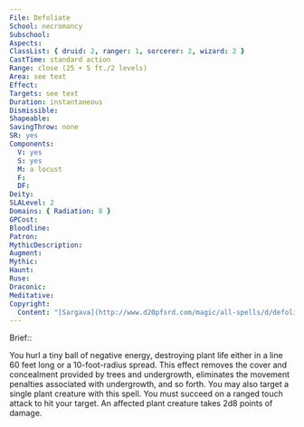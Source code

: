 ```yaml
---
File: Defoliate
School: necromancy
Subschool: 
Aspects: 
ClassList: { druid: 2, ranger: 1, sorcerer: 2, wizard: 2 }
CastTime: standard action
Range: close (25 + 5 ft./2 levels)
Area: see text
Effect: 
Targets: see text
Duration: instantaneous
Dismissible: 
Shapeable: 
SavingThrow: none
SR: yes
Components:
  V: yes
  S: yes
  M: a locust
  F: 
  DF: 
Deity: 
SLALevel: 2
Domains: { Radiation: 8 }
GPCost: 
Bloodline: 
Patron: 
MythicDescription: 
Augment: 
Mythic: 
Haunt: 
Ruse: 
Draconic: 
Meditative: 
Copyright:
  Content: "[Sargava](http://www.d20pfsrd.com/magic/all-spells/d/defoliate)"
---
```

Brief:: 

You hurl a tiny ball of negative energy, destroying plant life either in a line 60 feet long or a 10-foot-radius spread. This effect removes the cover and concealment provided by trees and undergrowth, eliminates the movement penalties associated with undergrowth, and so forth.  You may also target a single plant creature with this spell.  You must succeed on a ranged touch attack to hit your target.  An affected plant creature takes 2d8 points of damage.
